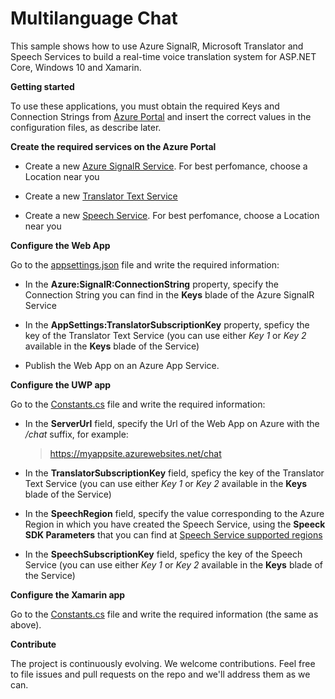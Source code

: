 # Multilanguage Chat

This sample shows how to use Azure SignalR, Microsoft Translator and Speech Services to build a real-time voice translation system for ASP.NET Core, Windows 10 and Xamarin.

**Getting started**

To use these applications, you must obtain the required Keys and Connection Strings from [Azure Portal](https://portal.azure.com) and insert the correct values in the configuration files, as describe later.

**Create the required services on the Azure Portal**

- Create a new [Azure SignalR Service](https://portal.azure.com/#create/Microsoft.SignalRGalleryPackage). For best perfomance, choose a Location near you

- Create a new [Translator Text Service](https://portal.azure.com/#create/Microsoft.CognitiveServicesTextTranslation)

- Create a new [Speech Service](https://portal.azure.com/#create/Microsoft.CognitiveServicesSpeechServices). For best perfomance, choose a Location near you

**Configure the Web App**

Go to the [appsettings.json](https://github.com/marcominerva/MultilanguageChat/blob/master/Web/MultilanguageChat/appsettings.json) file and write the required information:

- In the **Azure:SignalR:ConnectionString** property, specify the Connection String you can find in the **Keys** blade of the Azure SignalR Service

- In the **AppSettings:TranslatorSubscriptionKey** property, speficy the key of the Translator Text Service (you can use either *Key 1* or *Key 2* available in the **Keys** blade of the Service)

- Publish the Web App on an Azure App Service.

**Configure the UWP app**

Go to the [Constants.cs](https://github.com/marcominerva/MultilanguageChat/blob/master/Windows/MultilanguageChat/Common/Constants.cs) file and write the required information:

- In the **ServerUrl** field, specify the Url of the Web App on Azure with the */chat* suffix, for example:
    > https://myappsite.azurewebsites.net/chat

- In the **TranslatorSubscriptionKey** field, speficy the key of the Translator Text Service (you can use either *Key 1* or *Key 2* available in the **Keys** blade of the Service)

- In the **SpeechRegion** field, specify the value corresponding to the Azure Region in which you have created the Speech Service, using the **Speeck SDK Parameters** that you can find at [Speech Service supported regions](https://docs.microsoft.com/en-us/azure/cognitive-services/speech-service/regions#speech-recognition-and-translation)

- In the **SpeechSubscriptionKey** field, speficy the key of the Speech Service (you can use either *Key 1* or *Key 2* available in the **Keys** blade of the Service)

**Configure the Xamarin app**

Go to the [Constants.cs](https://github.com/marcominerva/MultilanguageChat/blob/master/App/MultilanguageChat/Common/Constants.cs) file and write the required information (the same as above).

**Contribute**

The project is continuously evolving. We welcome contributions. Feel free to file issues and pull requests on the repo and we'll address them as we can.
